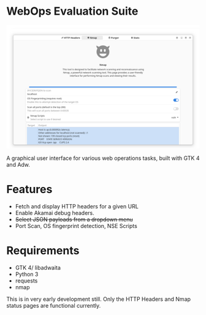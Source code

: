 # WebOps Evaluation Suite

![woes](images/app.png)


A graphical user interface for various web operations tasks, built with GTK 4 and Adw.

# Features

* Fetch and display HTTP headers for a given URL
* Enable Akamai debug headers.
* ~~Select JSON payloads from a dropdown menu~~
* Port Scan, OS fingerprint detection, NSE Scripts

# Requirements

* GTK 4/ libadwaita
* Python 3
* requests
* nmap

This is in very early development still. Only the HTTP Headers and Nmap status pages are functional currently.
